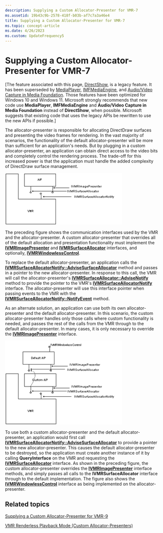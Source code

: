 ```yaml
---
description: Supplying a Custom Allocator-Presenter for VMR-7
ms.assetid: 19b43c9b-2578-418f-b03b-af7c7a3a46e4
title: Supplying a Custom Allocator-Presenter for VMR-7
ms.topic: concept-article
ms.date: 4/26/2023
ms.custom: UpdateFrequency5
---
```


# Supplying a Custom Allocator-Presenter for VMR-7

\[The feature associated with this page, [DirectShow](/windows/win32/directshow/directshow), is a legacy feature. It has been superseded by [MediaPlayer](/uwp/api/Windows.Media.Playback.MediaPlayer), [IMFMediaEngine](/windows/win32/api/mfmediaengine/nn-mfmediaengine-imfmediaengine), and [Audio/Video Capture in Media Foundation](/windows/win32/medfound/audio-video-capture-in-media-foundation). Those features have been optimized for Windows 10 and Windows 11. Microsoft strongly recommends that new code use **MediaPlayer**, **IMFMediaEngine** and **Audio/Video Capture in Media Foundation** instead of **DirectShow**, when possible. Microsoft suggests that existing code that uses the legacy APIs be rewritten to use the new APIs if possible.\]

The allocator-presenter is responsible for allocating DirectDraw surfaces and presenting the video frames for rendering. In the vast majority of scenarios, the functionality of the default allocator-presenter will be more than sufficient for an application's needs. But by plugging in a custom allocator-presenter, an application can obtain direct access to the video bits and completely control the rendering process. The trade-off for this increased power is that the application must handle the added complexity of DirectDraw surface management.

![using a custom allocator-presenter](images/custom-ap.png)

The preceding figure shows the communication interfaces used by the VMR and the allocator-presenter. A custom allocator-presenter that overrides all of the default allocation and presentation functionality must implement the [**IVMRImagePresenter**](/windows/desktop/api/Strmif/nn-strmif-ivmrimagepresenter) and [**IVMRSurfaceAllocator**](/windows/desktop/api/Strmif/nn-strmif-ivmrsurfaceallocator) interfaces, and optionally, [**IVMRWindowlessControl**](/windows/desktop/api/Strmif/nn-strmif-ivmrwindowlesscontrol).

To replace the default allocator-presenter, an application calls the [**IVMRSurfaceAllocatorNotify::AdviseSurfaceAllocator**](/windows/desktop/api/Strmif/nf-strmif-ivmrsurfaceallocatornotify-advisesurfaceallocator) method and passes in a pointer to the new allocator-presenter. In response to this call, the VMR will call the allocator-presenter's [**IVMRSurfaceAllocator::AdviseNotify**](/windows/desktop/api/Strmif/nf-strmif-ivmrsurfaceallocator-advisenotify) method to provide the pointer to the VMR's [**IVMRSurfaceAllocatorNotify**](/windows/desktop/api/Strmif/nn-strmif-ivmrsurfaceallocatornotify) interface. The allocator-presenter will use this interface pointer when passing events to the VMR with the [**IVMRSurfaceAllocatorNotify::NotifyEvent**](/windows/desktop/api/Strmif/nf-strmif-ivmrsurfaceallocatornotify-notifyevent) method.

As an alternate solution, an application can use both its own allocator-presenter and the default allocator-presenter. In this scenario, the custom allocator-presenter handles only those calls where custom functionality is needed, and passes the rest of the calls from the VMR through to the default allocator-presenter. In many cases, it is only necessary to override the [**IVMRImagePresenter**](/windows/desktop/api/Strmif/nn-strmif-ivmrimagepresenter) interface.

![using two allocator-presenters](images/custom-ap2.png)

To use both a custom allocator-presenter and the default allocator-presenter, an application would first call [**IVMRSurfaceAllocatorNotify::AdviseSurfaceAllocator**](/windows/desktop/api/Strmif/nf-strmif-ivmrsurfaceallocatornotify-advisesurfaceallocator) to provide a pointer to the new allocator-presenter. This causes the default allocator-presenter to be destroyed, so the application must create another instance of it by calling **QueryInterface** on the VMR and requesting the [**IVMRSurfaceAllocator**](/windows/desktop/api/Strmif/nn-strmif-ivmrsurfaceallocator) interface. As shown in the preceding figure, the custom allocator-presenter overrides the [**IVMRImagePresenter**](/windows/desktop/api/Strmif/nn-strmif-ivmrimagepresenter) interface methods, and simply passes all calls to the **IVMRSurfaceAllocator** interface through to the default implementation. The figure also shows the [**IVMRWindowlessControl**](/windows/desktop/api/Strmif/nn-strmif-ivmrwindowlesscontrol) interface as being implemented on the allocator-presenter.

## Related topics

<dl> <dt>

[Supplying a Custom Allocator-Presenter for VMR-9](supplying-a-custom-allocator-presenter-for-vmr-9.md)
</dt> <dt>

[VMR Renderless Playback Mode (Custom Allocator-Presenters)](vmr-renderless-playback-mode--custom-allocator-presenters.md)
</dt> </dl>

 

 



